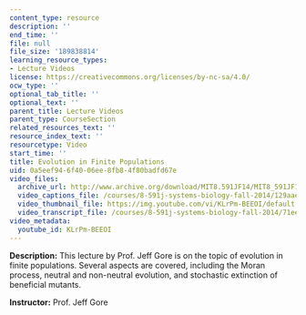 ```yaml
---
content_type: resource
description: ''
end_time: ''
file: null
file_size: '189838814'
learning_resource_types:
- Lecture Videos
license: https://creativecommons.org/licenses/by-nc-sa/4.0/
ocw_type: ''
optional_tab_title: ''
optional_text: ''
parent_title: Lecture Videos
parent_type: CourseSection
related_resources_text: ''
resource_index_text: ''
resourcetype: Video
start_time: ''
title: Evolution in Finite Populations
uid: 0a5eef94-6f40-06ee-8fb8-4f80badfd67e
video_files:
  archive_url: http://www.archive.org/download/MIT8.591JF14/MIT8_591JF14_lec15_300k.mp4
  video_captions_file: /courses/8-591j-systems-biology-fall-2014/129aae4953945f7094bf67b003a2ec88_KLrPm-BEEOI.vtt
  video_thumbnail_file: https://img.youtube.com/vi/KLrPm-BEEOI/default.jpg
  video_transcript_file: /courses/8-591j-systems-biology-fall-2014/71ee6d98ea7050f2059b327410f32b13_KLrPm-BEEOI.pdf
video_metadata:
  youtube_id: KLrPm-BEEOI
---
```


**Description:** This lecture by Prof. Jeff Gore is on the topic of evolution in finite populations. Several aspects are covered, including the Moran process, neutral and non-neutral evolution, and stochastic extinction of beneficial mutants.

**Instructor:** Prof. Jeff Gore

